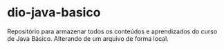 # dio-java-basico
Repositório para armazenar todos os conteúdos e aprendizados do curso de Java Básico. 
Alterando de um arquivo de forma local.